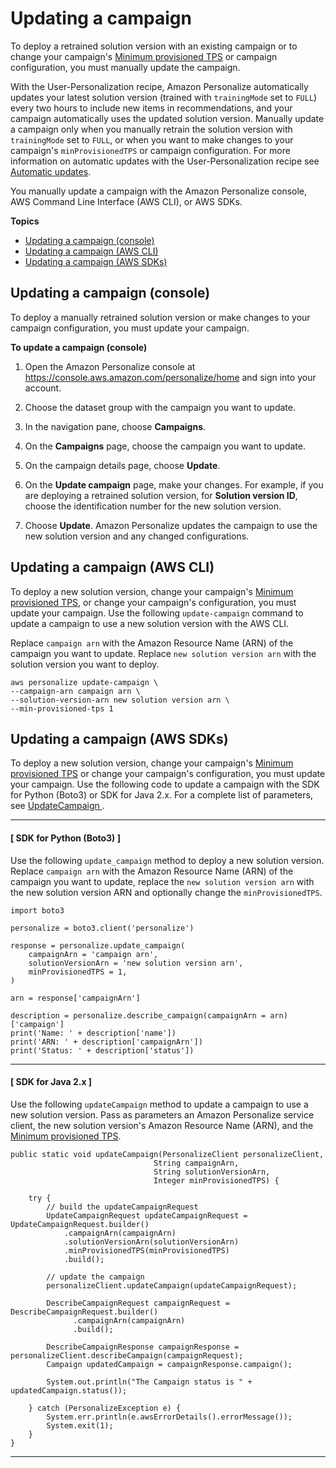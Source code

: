 # Updating a campaign<a name="update-campaigns"></a>

To deploy a retrained solution version with an existing campaign or to change your campaign's [Minimum provisioned TPS](campaigns.md#min-tps-auto-scaling) or campaign configuration, you must manually update the campaign\. 

 With the User\-Personalization recipe, Amazon Personalize automatically updates your latest solution version \(trained with `trainingMode` set to `FULL`\) every two hours to include new items in recommendations, and your campaign automatically uses the updated solution version\. Manually update a campaign only when you manually retrain the solution version with `trainingMode` set to `FULL`, or when you want to make changes to your campaign's `minProvisionedTPS` or campaign configuration\. For more information on automatic updates with the User\-Personalization recipe see [Automatic updates](native-recipe-new-item-USER_PERSONALIZATION.md#automatic-updates)\. 

You manually update a campaign with the Amazon Personalize console, AWS Command Line Interface \(AWS CLI\), or AWS SDKs\.

**Topics**
+ [Updating a campaign \(console\)](#update-campaign-console)
+ [Updating a campaign \(AWS CLI\)](#update-campaign-cli)
+ [Updating a campaign \(AWS SDKs\)](#update-campaign-sdk)

## Updating a campaign \(console\)<a name="update-campaign-console"></a>

To deploy a manually retrained solution version or make changes to your campaign configuration, you must update your campaign\.

**To update a campaign \(console\)**

1. Open the Amazon Personalize console at [https://console\.aws\.amazon\.com/personalize/home](https://console.aws.amazon.com/personalize/home) and sign into your account\.

1.  Choose the dataset group with the campaign you want to update\. 

1. In the navigation pane, choose **Campaigns**\.

1. On the **Campaigns** page, choose the campaign you want to update\.

1. On the campaign details page, choose **Update**\.

1. On the **Update campaign** page, make your changes\. For example, if you are deploying a retrained solution version, for **Solution version ID**, choose the identification number for the new solution version\.

1. Choose **Update**\. Amazon Personalize updates the campaign to use the new solution version and any changed configurations\.

## Updating a campaign \(AWS CLI\)<a name="update-campaign-cli"></a>

To deploy a new solution version, change your campaign's [Minimum provisioned TPS](campaigns.md#min-tps-auto-scaling), or change your campaign's configuration, you must update your campaign\. Use the following `update-campaign` command to update a campaign to use a new solution version with the AWS CLI\. 

Replace `campaign arn` with the Amazon Resource Name \(ARN\) of the campaign you want to update\. Replace `new solution version arn` with the solution version you want to deploy\. 

```
aws personalize update-campaign \
--campaign-arn campaign arn \
--solution-version-arn new solution version arn \
--min-provisioned-tps 1
```

## Updating a campaign \(AWS SDKs\)<a name="update-campaign-sdk"></a>

To deploy a new solution version, change your campaign's [Minimum provisioned TPS](campaigns.md#min-tps-auto-scaling) or change your campaign's configuration, you must update your campaign\. Use the following code to update a campaign with the SDK for Python \(Boto3\) or SDK for Java 2\.x\. For a complete list of parameters, see [ UpdateCampaign ](API_UpdateCampaign.md)\. 

------
#### [ SDK for Python \(Boto3\) ]

Use the following `update_campaign` method to deploy a new solution version\. Replace `campaign arn` with the Amazon Resource Name \(ARN\) of the campaign you want to update, replace the `new solution version arn` with the new solution version ARN and optionally change the `minProvisionedTPS`\.

```
import boto3

personalize = boto3.client('personalize')

response = personalize.update_campaign(
    campaignArn = 'campaign arn',
    solutionVersionArn = 'new solution version arn',
    minProvisionedTPS = 1,
)

arn = response['campaignArn']

description = personalize.describe_campaign(campaignArn = arn)['campaign']
print('Name: ' + description['name'])
print('ARN: ' + description['campaignArn'])
print('Status: ' + description['status'])
```

------
#### [ SDK for Java 2\.x ]

Use the following `updateCampaign` method to update a campaign to use a new solution version\. Pass as parameters an Amazon Personalize service client, the new solution version's Amazon Resource Name \(ARN\), and the [Minimum provisioned TPS](campaigns.md#min-tps-auto-scaling)\. 

```
public static void updateCampaign(PersonalizeClient personalizeClient, 
                                String campaignArn,
                                String solutionVersionArn, 
                                Integer minProvisionedTPS) {

    try {    
        // build the updateCampaignRequest
        UpdateCampaignRequest updateCampaignRequest = UpdateCampaignRequest.builder()
            .campaignArn(campaignArn)
            .solutionVersionArn(solutionVersionArn)
            .minProvisionedTPS(minProvisionedTPS)
            .build();
        
        // update the campaign
        personalizeClient.updateCampaign(updateCampaignRequest);
        
        DescribeCampaignRequest campaignRequest = DescribeCampaignRequest.builder()
              .campaignArn(campaignArn)
              .build();
    
        DescribeCampaignResponse campaignResponse = personalizeClient.describeCampaign(campaignRequest);
        Campaign updatedCampaign = campaignResponse.campaign();
        
        System.out.println("The Campaign status is " + updatedCampaign.status());
    
    } catch (PersonalizeException e) {
        System.err.println(e.awsErrorDetails().errorMessage());
        System.exit(1);
    }
}
```

------